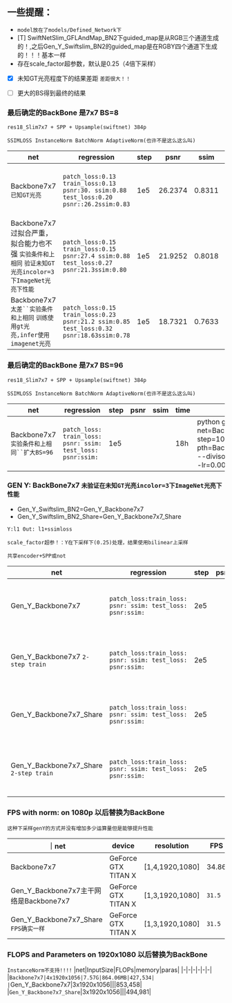 ## 一些提醒：
 * `model放在了models/Defined_Network下`
 * [T] SwiftNetSlim_GFLAndMap_BN2下guided_map是从RGB三个通道生成的！,之后Gen_Y_Swiftslim_BN2的guided_map是在RGBY四个通道下生成的！！！基本一样
 * 存在scale_factor超参数，默认是0.25（4倍下采样）
 * [x] 未知GT光亮程度下的结果差距 `差距很大！！`
 * [ ] 更大的BS得到最终的结果




### 最后确定的BackBone 是7x7 BS=8
`res18_Slim7x7 + SPP + Upsample(swiftnet) 384p`

`SSIMLOSS InstanceNorm BatchNorm AdaptiveNorm(也许不是这么这么叫)`

|net|regression|step|psnr|ssim|time|line|
|-|-|-|-|-|-|-|
|Backbone7x7 `已知GT光亮`|`patch_loss:0.13 train_loss:0.13 psnr:30. ssim:0.88 test_loss:0.20 psnr::26.2ssim:0.83`|1e5|26.2374|0.8311|18h|python gfl_train_tensorboard.py --net=Backbone7x7 --device=cuda:0 --step=100000 --pth=Backbone7x7_inC4_384p_1e5_l1_ssim_IN --divisor=16 --bs=8 --l1loss --crop_size=384 --lr=0.0004 --norm --ssimloss --incolor=4|
|Backbone7x7过拟合严重，拟合能力也不强 `实验条件和上相同` `验证未知GT光亮incolor=3下ImageNet光亮下性能`|`patch_loss:0.15 train_loss:0.15 psnr:27.4 ssim:0.88 test_loss:0.27 psnr:21.3ssim:0.80`|1e5|21.9252|0.8018|18h|python gfl_train_tensorboard.py --net=Backbone7x7 --device=cuda:2 --step=100000 --pth=Backbone7x7_inC3_384p_1e5_l1_ssim_IN --divisor=16 --bs=8 --l1loss --crop_size=384 --lr=0.0004 --norm --ssimloss --incolor=3|
|Backbone7x7 `太差``实验条件和上相同` `训练使用gt光亮,infer使用imagenet光亮`|`patch_loss:0.15 train_loss:0.23 psnr:21.2 ssim:0.85 test_loss:0.32 psnr:18.63ssim:0.78`|1e5|18.7321|0.7633|18h|python gfl_train_tensorboard`2`.py --net=Backbone7x7 --device=cuda:1 --step=100000 --pth=Backbone7x7_inC3_2_384p_1e5_l1_ssim_IN --divisor=16 --bs=8 --l1loss --crop_size=384 --lr=0.0004 --norm --ssimloss --incolor=3|

### 最后确定的BackBone 是7x7 BS=96
`res18_Slim7x7 + SPP + Upsample(swiftnet) 384p`

`SSIMLOSS InstanceNorm BatchNorm AdaptiveNorm(也许不是这么这么叫)`

|net|regression|step|psnr|ssim|time|line|
|-|-|-|-|-|-|-|
|Backbone7x7`实验条件和上相同``扩大BS=96`|`patch_loss: train_loss: psnr: ssim: test_loss: psnr:ssim:`|1e5|||18h|python gfl_train_tensorboard.py --net=Backbone7x7 --device=cuda:0 --step=100000 --pth=Backbone7x7_inC3_384p_1e5_l1_ssim_IN_96bs --divisor=16 --bs=96 --l1loss --crop_size=384 --lr=0.0004 --norm --ssimloss --`incolor=3`|

### GEN Y: BackBone7x7 `未验证在未知GT光亮incolor=3下ImageNet光亮下性能`

* Gen_Y_Swiftslim_BN2=Gen_Y_Backbone7x7
* Gen_Y_Swiftslim_BN2_Share=Gen_Y_Backbone7x7_Share

`Y:l1 0ut: l1+ssimloss `

`scale_factor超参！：Y在下采样下(0.25)处理，结果使用bilinear上采样`

`共享encoder+SPP或not`

|net|regression|step|psnr|ssim|time|line|
|-|-|-|-|-|-|-|
|Gen_Y_Backbone7x7|`patch_loss:train_loss: psnr: ssim: test_loss: psnr:ssim:`|2e5|||18h|python Gen_Y_train_tensorboard.py --device='cuda:1' --steps=200000 --lr=0.0004 --pth=Gen_Y_Backbone7x7_inC3_384p_2e5_l1_ssim --divisor=16 --bs=8 --l1loss --crop_size=384 --norm --net=Gen_Y_Backbone7x7 --scale_factor=0.25 --ssimloss --incolor=3|
|Gen_Y_Backbone7x7 `2-step train`|`patch_loss:train_loss: psnr: ssim: test_loss: psnr:ssim:`|2e5|||18h|python Gen_Y_train_tensorboard_2steps.py --device='cuda:1' --steps=200000 --lr=0.0004 --pth=Gen_Y_Backbone7x7_2steps_inC3_384p_2e5_l1_ssim --divisor=16 --bs=8 --l1loss --crop_size=384 --norm --net=Gen_Y_Backbone7x7 --scale_factor=0.25 --ssimloss --incolor=3|
|Gen_Y_Backbone7x7_Share|`patch_loss:train_loss: psnr: ssim: test_loss: psnr:ssim:`|2e5|||18h|python Gen_Y_Share_train_tensorboard.py --device='cuda:2' --steps=200000 --lr=0.0004 --pth=Gen_Y_Backbone7x7_Share_inC3_384p_2e5_l1_ssim --divisor=16 --bs=8 --l1loss --crop_size=384 --norm --net=Gen_Y_Backbone7x7_Share --scale_factor=0.25 --ssimloss --incolor=3|
|Gen_Y_Backbone7x7_Share `2-step train`|`patch_loss:train_loss: psnr: ssim: test_loss: psnr:ssim:`|2e5|||18h|python Gen_Y_Share_train_tensorboard_2steps.py --device='cuda:2' --steps=200000 --lr=0.0004 --pth=Gen_Y_Backbone7x7_Share_2steps_inC3_384p_2e5_l1_ssim --divisor=16 --bs=8 --l1loss --crop_size=384 --norm --net=Gen_Y_Backbone7x7_Share --scale_factor=0.25 --ssimloss --incolor=3|



### FPS with norm: on 1080p 以后替换为BackBone

`这种下采样genY的方式并没有增加多少运算量但是能够提升性能`

｜net|device|resolution|FPS|avg_infer_decay|
|-|-|-|-|-|
|Backbone7x7|GeForce GTX TITAN X|[1,4,1920,1080]|34.86|0.028|
|Gen_Y_Backbone7x7主干网络是Backbone7x7|GeForce GTX TITAN X|[1,3,1920,1080]|`31.5`|`0.031`|
|Gen_Y_Backbone7x7_Share `FPS确实一样`|GeForce GTX TITAN X|[1,3,1920,1080]|`31.5`|`0.031`|

### FLOPS and Parameters on 1920x1080 以后替换为BackBone
`InstanceNorm不支持!!!!`
|net|InputSize|FLOPs|memory|paras|
|-|-|-|-|-|-|
|`Backbone7x7|4x1920x1056|7.57G|864.06MB|427,534|
|`Gen_Y_Backbone7x7|3x1920x1056|||853,458|
|`Gen_Y_Backbone7x7_Share`|3x1920x1056|||494,981|



